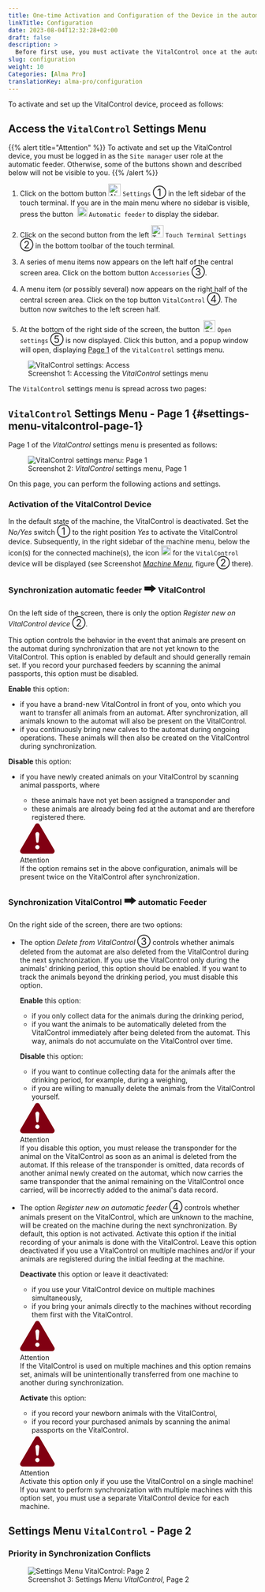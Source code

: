 ```yaml
---
title: One-time Activation and Configuration of the Device in the automatic feeder Settings
linkTitle: Configuration
date: 2023-08-04T12:32:28+02:00
draft: false
description: >
  Before first use, you must activate the VitalControl once at the automatic feeder and configure it appropriately for your use case.
slug: configuration
weight: 10
Categories: [Alma Pro]
translationKey: alma-pro/configuration
---
```

To activate and set up the VitalControl device, proceed as follows:

## Access the `VitalControl` Settings Menu

{{% alert title="Attention" %}}
To activate and set up the VitalControl device, you must be logged in as the `Site manager` user role at the automatic feeder. Otherwise, some of the buttons shown and described below will not be visible to you.
{{% /alert %}}

1. Click on the bottom button <img src="/icons/gear.svg" width="25" align="bottom" alt="Alma Pro: Settings Menu" title="Settings"/> `Settings` <span style="font-size: 140%">➀</span> in the left sidebar of the touch terminal. If you are in the main menu where no sidebar is visible, press the button &nbsp;<img src="/icons/feeder.svg" width="20" align="bottom" alt="Alma Pro: Automatic feeder Menu" title="Automatic feeder Menu"/> `Automatic feeder` to display the sidebar.

1. Click on the second button from the left <img src="/icons/touch-gear.svg" width="25" align="bottom" alt="Touch Terminal Settings" title="Touch Settings"/> `Touch Terminal Settings` <span style="font-size: 140%">➁</span> in the bottom toolbar of the touch terminal.

1. A series of menu items now appears on the left half of the central screen area. Click on the bottom button `Accessories` <span style="font-size: 140%">➂</span>.

1. A menu item (or possibly several) now appears on the right half of the central screen area. Click on the top button `VitalControl` <span style="font-size: 140%">➃</span>. The button now switches to the left screen half.

1. At the bottom of the right side of the screen, the button &nbsp;<img src="/icons/actions/edit.svg" width="24" align="bottom" alt="Open VitalControl settings" title="Open settings" /> `Open settings` <span style="font-size: 140%">➄</span> is now displayed. Click this button, and a popup window will open, displaying [Page 1](#settings-menu-vitalcontrol-page-1) of the `VitalControl` settings menu.

<figure class="figure" style="margin-top: 5px;">
    <img src="../images/open-settings-vitalcontrol.png" class="border border-2 figure-img img-fluid rounded p-3" align="bottom" alt="VitalControl settings: Access" title="Access VitalControl settings menu" />
    <figcaption class="figure-caption fs-6">Screenshot 1: Accessing the <span style="font-style: italic;">VitalControl</span> settings menu</figcaption>
</figure>

The `VitalControl` settings menu is spread across two pages:

## `VitalControl` Settings Menu - Page 1 {#settings-menu-vitalcontrol-page-1}

Page 1 of the <span style="font-style: italic;">VitalControl</span> settings menu is presented as follows:

<figure class="figure" style="margin-top: 5px;">
    <img src="../images/settings-vitalcontrol-1.png" class="border border-2 figure-img img-fluid rounded p-3" align="bottom" alt="VitalControl settings menu: Page 1" title="VitalControl settings (1)" />
    <figcaption class="figure-caption fs-6">Screenshot 2: <span style="font-style: italic;">VitalControl</span> settings menu, Page 1</figcaption>
</figure>

On this page, you can perform the following actions and settings.

### Activation of the VitalControl Device

In the default state of the machine, the VitalControl is deactivated. Set the <span style="font-style: italic;">No/Yes</span> switch <span style="font-size: 140%">➀</span> to the right position <span style="font-style: italic;">Yes</span> to activate the VitalControl device. Subsequently, in the right sidebar of the machine menu, below the icon(s) for the connected machine(s), the icon <img src="/icons/device.svg" width="20" align="bottom" alt="VitalControl device" title="VitalControl"/> for the `VitalControl` device will be displayed (see Screenshot <span style="font-style: italic;"><a href="../synchronisation#synchronize-vc-ap">Machine Menu</a></span>, figure <span style="font-size: 140%">➁</span> there).

### Synchronization automatic feeder <span style="font-size: 150%">🠲</span> VitalControl

On the left side of the screen, there is only the option <span style="font-style: italic;">Register new on VitalControl device</span> <span style="font-size: 140%">➁</span>.

This option controls the behavior in the event that animals are present on the automat during synchronization that are not yet known to the VitalControl. This option is enabled by default and should generally remain set. If you record your purchased feeders by scanning the animal passports, this option must be disabled.

<span style="font-weight: bold">Enable</span> this option:

- if you have a brand-new VitalControl in front of you, onto which you want to transfer all animals from an automat. After synchronization, all animals known to the automat will also be present on the VitalControl.
- if you continuously bring new calves to the automat during ongoing operations. These animals will then also be created on the VitalControl during synchronization.

<span style="font-weight: bold">Disable</span> this option:
- if you have newly created animals on your VitalControl by scanning animal passports, where
    - these animals have not yet been assigned a transponder and
    - these animals are already being fed at the automat and are therefore registered there.

    <div class="alert alert-primary d-flex align-items-center" role="alert">
        <svg xmlns="http://www.w3.org/2000/svg" width="70px" fill="#810012" class="bi bi-exclamation-triangle-fill flex-shrink-0 me-3" viewBox="0 0 16 16" role="img" aria-label="Info:">
            <path d="M8.982 1.566a1.13 1.13 0 0 0-1.96 0L.165 13.233c-.457.778.091 1.767.98 1.767h13.713c.889 0 1.438-.99.98-1.767L8.982 1.566zM8 5c.535 0 .954.462.9.995l-.35 3.507a.552.552 0 0 1-1.1 0L7.1 5.995A.905.905 0 0 1 8 5zm.002 6a1 1 0 1 1 0 2 1 1 0 0 1 0-2z"/>
        </svg>
        <div>
            <span class="text-primary fs-3 fw-semibold">Attention</span><br>
            If the option remains set in the above configuration, animals will be present twice on the VitalControl after synchronization.
        </div>
    </div>

### Synchronization VitalControl <span style="font-size: 150%">🠲</span> automatic Feeder

On the right side of the screen, there are two options:

- The option <span style="font-style: italic;">Delete from VitalControl</span> <span style="font-size: 140%">➂</span> controls whether animals deleted from the automat are also deleted from the VitalControl during the next synchronization. If you use the VitalControl only during the animals' drinking period, this option should be enabled. If you want to track the animals beyond the drinking period, you must disable this option.

    <span style="font-weight: bold">Enable</span> this option:

    - if you only collect data for the animals during the drinking period,
    - if you want the animals to be automatically deleted from the VitalControl immediately after being deleted from the automat. This way, animals do not accumulate on the VitalControl over time.

    <span style="font-weight: bold">Disable</span> this option:
    - if you want to continue collecting data for the animals after the drinking period, for example, during a weighing,
    - if you are willing to manually delete the animals from the VitalControl yourself.

    <div class="alert alert-primary d-flex align-items-center" role="alert">
        <svg xmlns="http://www.w3.org/2000/svg" width="70px" fill="#810012" class="bi bi-exclamation-triangle-fill flex-shrink-0 me-3" viewBox="0 0 16 16" role="img" aria-label="Info:">
            <path d="M8.982 1.566a1.13 1.13 0 0 0-1.96 0L.165 13.233c-.457.778.091 1.767.98 1.767h13.713c.889 0 1.438-.99.98-1.767L8.982 1.566zM8 5c.535 0 .954.462.9.995l-.35 3.507a.552.552 0 0 1-1.1 0L7.1 5.995A.905.905 0 0 1 8 5zm.002 6a1 1 0 1 1 0 2 1 1 0 0 1 0-2z"/>
        </svg>
        <div>
            <span class="text-primary fs-3 fw-semibold">Attention</span><br>
            If you disable this option, you must release the transponder for the animal on the VitalControl as soon as an animal is deleted from the automat. If this release of the transponder is omitted, data records of another animal newly created on the automat, which now carries the same transponder that the animal remaining on the VitalControl once carried, will be incorrectly added to the animal's data record.
        </div>
    </div>

- The option <span style="font-style: italic;">Register new on automatic feeder</span> <span style="font-size: 140%">➃</span> controls whether animals present on the VitalControl, which are unknown to the machine, will be created on the machine during the next synchronization. By default, this option is not activated. Activate this option if the initial recording of your animals is done with the VitalControl. Leave this option deactivated if you use a VitalControl on multiple machines and/or if your animals are registered during the initial feeding at the machine.

    <span style="font-weight: bold">Deactivate</span> this option or leave it deactivated:
    - if you use your VitalControl device on multiple machines simultaneously,
    - if you bring your animals directly to the machines without recording them first with the VitalControl.

    <div class="alert alert-primary d-flex align-items-center" role="alert">
        <svg xmlns="http://www.w3.org/2000/svg" width="70px" fill="#810012" class="bi bi-exclamation-triangle-fill flex-shrink-0 me-3" viewBox="0 0 16 16" role="img" aria-label="Info:">
            <path d="M8.982 1.566a1.13 1.13 0 0 0-1.96 0L.165 13.233c-.457.778.091 1.767.98 1.767h13.713c.889 0 1.438-.99.98-1.767L8.982 1.566zM8 5c.535 0 .954.462.9.995l-.35 3.507a.552.552 0 0 1-1.1 0L7.1 5.995A.905.905 0 0 1 8 5zm.002 6a1 1 0 1 1 0 2 1 1 0 0 1 0-2z"/>
        </svg>
        <div>
            <span class="text-primary fs-3 fw-semibold">Attention</span><br>
            If the VitalControl is used on multiple machines and this option remains set, animals will be unintentionally transferred from one machine to another during synchronization.
        </div>
    </div>

    <span style="font-weight: bold">Activate</span> this option:

    - if you record your newborn animals with the VitalControl,
    - if you record your purchased animals by scanning the animal passports on the VitalControl.

    <div class="alert alert-primary d-flex align-items-center" role="alert">
        <svg xmlns="http://www.w3.org/2000/svg" width="70px" fill="#810012" class="bi bi-exclamation-triangle-fill flex-shrink-0 me-3" viewBox="0 0 16 16" role="img" aria-label="Info:">
            <path d="M8.982 1.566a1.13 1.13 0 0 0-1.96 0L.165 13.233c-.457.778.091 1.767.98 1.767h13.713c.889 0 1.438-.99.98-1.767L8.982 1.566zM8 5c.535 0 .954.462.9.995l-.35 3.507a.552.552 0 0 1-1.1 0L7.1 5.995A.905.905 0 0 1 8 5zm.002 6a1 1 0 1 1 0 2 1 1 0 0 1 0-2z"/>
        </svg>
        <div>
            <span class="text-primary fs-3 fw-semibold">Attention</span><br>
            Activate this option only if you use the VitalControl on a single machine! If you want to perform synchronization with multiple machines with this option set, you must use a separate VitalControl device for each machine.
        </div>
    </div>

## Settings Menu `VitalControl` - Page 2

### Priority in Synchronization Conflicts

<figure class="figure" style="margin-top: 5px;">
    <img src="../images/settings-vitalcontrol-2.png" class="border border-2 figure-img img-fluid rounded p-3" align="bottom" alt="Settings Menu VitalControl: Page 2" title="Settings VitalControl (2)" />
    <figcaption class="figure-caption fs-6">Screenshot 3: Settings Menu <span style="font-style: italic;">VitalControl</span>, Page 2</figcaption>
</figure>
